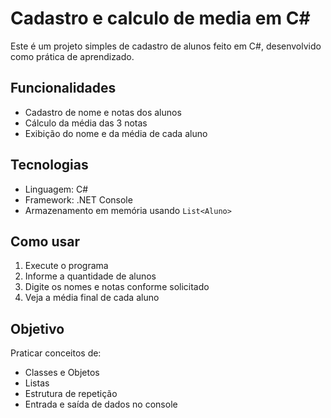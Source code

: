 # Cadastro e calculo de media em C#

Este é um projeto simples de cadastro de alunos feito em C#, desenvolvido como prática de aprendizado.

## Funcionalidades

- Cadastro de nome e notas dos alunos
- Cálculo da média das 3 notas
- Exibição do nome e da média de cada aluno

## Tecnologias

- Linguagem: C#
- Framework: .NET Console
- Armazenamento em memória usando `List<Aluno>`

## Como usar

1. Execute o programa
2. Informe a quantidade de alunos
3. Digite os nomes e notas conforme solicitado
4. Veja a média final de cada aluno

## Objetivo

Praticar conceitos de:

- Classes e Objetos
- Listas
- Estrutura de repetição
- Entrada e saída de dados no console
